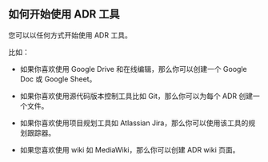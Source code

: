 ## 如何开始使用 ADR 工具

您可以以任何方式开始使用 ADR 工具。

比如：

  * 如果你喜欢使用 Google Drive 和在线编辑，那么你可以创建一个 Google Doc 或 Google Sheet。

  * 如果你喜欢使用源代码版本控制工具比如 Git，那么你可以为每个 ADR 创建一个文件。

  * 如果你喜欢使用项目规划工具如 Atlassian Jira，那么你可以使用该工具的规划跟踪器。

  * 如果您喜欢使用 wiki 如 MediaWiki，那么你可以创建 ADR wiki 页面。
